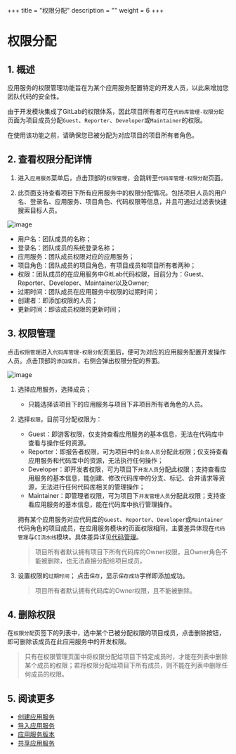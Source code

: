 +++
title = "权限分配"
description = ""
weight = 6
+++

# 权限分配

## 1. 概述

应用服务的权限管理功能旨在为某个应用服务配置特定的开发人员，以此来增加您团队代码的安全性。      

由于开发模块集成了GitLab的权限体系，因此项目所有者可在`代码库管理-权限分配`页面为项目成员分配`Guest`、`Reporter`、`Developer`或`Maintainer`的权限。     

在使用该功能之前，请确保您已被分配为对应项目的项目所有者角色。

## 2. 查看权限分配详情

1. 进入`应用服务`菜单后，点击顶部的`权限管理`，会跳转至`代码库管理-权限分配`页面。  


2. 此页面支持查看项目下所有应用服务中的权限分配情况。包括项目人员的用户名、登录名、应用服务、项目角色、代码权限等信息，并且可通过过滤表快速搜索目标人员。

![image](/docs/user-guide/development/application-service/image/permission-1.png)

* 用户名：团队成员的名称；  
* 登录名：团队成员的系统登录名称；  
* 应用服务：团队成员权限对应的应用服务；     
* 项目角色：团队成员的项目角色，有项目成员和项目所有者两种；    
* 权限：团队成员的在应用服务中GitLab代码权限，目前分为：Guest、Reporter、Developer、Maintainer以及Owner;    
* 过期时间：团队成员在应用服务中权限的过期时间；    
* 创建者：即添加权限的人员；  
* 更新时间：即该成员权限的更新时间；

## 3. 权限管理

点击`权限管理`进入`代码库管理-权限分配`页面后，便可为对应的应用服务配置开发操作人员。点击顶部的`添加成员`，右侧会弹出权限分配的界面。

![image](/docs/user-guide/development/application-service/image/permission-2.png)

1. 选择应用服务，选择成员；   
    * 只能选择该项目下的应用服务与项目下非项目所有者角色的人员。
    
2. 选择`权限`，目前可分配权限为：
    * Guest：即游客权限，仅支持查看应用服务的基本信息，无法在代码库中查看与操作任何资源。   
    * Reporter：即报告者权限，可为项目中的`业务人员`分配此权限；仅支持查看应用服务和代码库中的资源，无法执行任何操作；  
    * Developer：即开发者权限，可为项目下`开发人员`分配此权限；支持查看应用服务的基本信息，能创建、修改代码库中的分支、标记、合并请求等资源，无法进行任何代码库相关的管理操作；      
    * Maintainer：即管理者权限，可为项目下`开发管理人员`分配此权限；支持查看应用服务的基本信息，能在代码库中执行管理操作。    

    
     拥有某个应用服务对应代码库的`Guest`、`Reporter`、`Developer`或`Maintainer`代码角色的项目成员，在应用服务模块的页面权限相同，主要差异体现在`代码管理`与`CI流水线`模块。具体差异详见[代码管理](../code-manage)。   

     <blockquote class="note"> 
     项目所有者默认拥有项目下所有代码库的Owner权限，且Owner角色不能被删除，也无法直接分配给项目成员。     
     <blockquote>    

3. 设置权限的`过期时间`；
点击`保存`，显示`保存成功`字样即添加成功。  
     <blockquote class="note">
     项目所有者默认拥有代码库的Owner权限，且不能被删除。
     </blockquote>

## 4. 删除权限
在`权限分配`页签下的列表中，选中某个已被分配权限的项目成员，点击删除按钮，即可删除该成员在此应用服务中的开发权限。

<blockquote class="note">
只有在权限管理页面中将权限分配给项目下特定成员时，才能在列表中删除某个成员的权限；若将权限分配给项目下所有成员，则不能在列表中删除任何成员的权限。
</blockquote>

## 5. 阅读更多

* [创建应用服务](../create-app-service)
* [导入应用服务](../import)
* [应用服务版本](../check)
* [共享应用服务](../sharing)
